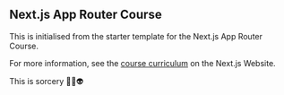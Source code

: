 ## Next.js App Router Course

This is initialised from the starter template for the Next.js App Router
Course.

For more information, see the [course curriculum](https://nextjs.org/learn) on the Next.js Website.

This is sorcery 🤩🫠👽

